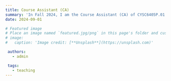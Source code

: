 ```yaml
---
title: Course Assistant (CA)
summary: 'In Fall 2024, I am the Course Assistant (CA) of CYSC6405P.01: Information Hiding.'
date: 2024-09-01

# Featured image
# Place an image named `featured.jpg/png` in this page's folder and customize its options here.
# image:
#   caption: 'Image credit: [**Unsplash**](https://unsplash.com)'

 authors:
   - admin

 tags:
   - teaching
---
```

